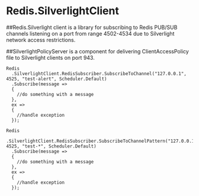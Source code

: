 Redis.SilverlightClient
=======================

##Redis.Silverlight client
  is a library for subscribing to Redis PUB/SUB channels listening on a port 
  from range 4502-4534 due to Silverlight network access restrictions.

##SilverlightPolicyServer 
  is a component for delivering ClientAccessPolicy file to Silverlight clients on port 943.

    Redis
      .SilverlightClient.RedisSubscriber.SubscribeToChannel("127.0.0.1", 4525, "test-alert", Scheduler.Default)
      .Subscribe(message =>
      {
        //do something with a message
      },
      ex =>
      {
        //handle exception
      });

    Redis
      .SilverlightClient.RedisSubscriber.SubscribeToChannelPattern("127.0.0.1", 4525, "test-*", Scheduler.Default)
      .Subscribe(message =>
      {
        //do something with a message
      },
      ex =>
      {
        //handle exception
      });
